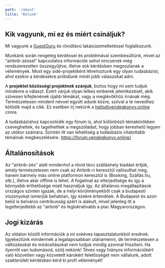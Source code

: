 ```yaml
---
path: '/about'
title: 'Rólunk'
---
```


## Kik vagyunk, mi ez és miért csináljuk?

Mi vagyunk a [GuestGuru](https://guest.guru/) és rövidtávú lakásüzemeltetéssel foglalkozunk.

Munkánk során rengeteg kérdéssel és problémával szembesültünk, mivel az “airbnb-zéssel” kapcsolatos információk sehol nincsenek még rendszerezetten összegyűjtve, illetve sok kérdésben megoszlanak a vélemények. Most egy side-projektként létrehoztunk egy olyan tudásbázist, ahol ezekre a kérdésekre próbálunk minél jobb válaszokat adni.

A **projektet közösségi projektnek szánjuk**, biztos hogy mi sem tudjuk mindenre a választ. Ezért várjuk olyan lelkes emberek jelentkezését, akik szívesen kifejtenének újabb témákat, vagy a meglévőkhöz írnának még. Természetesen mindent névvel együtt adunk közre, szóval a te nevedhez kötődik majd a cikk. Ez esetben írj nekünk a hello@vendegkonyv.online címre.

A tudásbázishoz kapcsolódik egy fórum is, ahol különböző témakörökben cseveghettek, és tagelhetitek a megszólalást, hogy jobban kereshető legyen az utókor számára. Szintén itt van lehetőség a tudásbázis vitatottabb témáinak megbeszélésére. https://forum.vendegkonyv.online/

## Általánosítások

Az “airbnb-zés” alatt mindenhol a rövid távú szálláshely kiadást értjük, amely természetesen nem csak az Airbnb-n keresztül valósulhat meg, hanem bármely más online platformon keresztül is (Booking, Szállás.hu, stb.), illetve akár offline is lehet. A fogalmat az elterjedtsége és így a könnyebb érthetősége miatt használjuk így.
Az általános megállapítások országos szinten igazak, de a helyi körülményekből csak a budapesti viszonyokat ismerjük behatóan, így ezekre értendőek. A Budapest és azon belül is belváros centrikusság azért is alakult, mivel jelenleg itt a legelterjedtebb az “airbnb” és leglukratívabb a piac Magyarországon.

## Jogi kizárás

Az oldalon közölt információk a mi sokéves tapasztalatunkból erednek. Igyekeztünk mindennek a legalaposabban utánamenni, de természetesen a változásokat és módosításokat nem tudjuk mindig azonnal frissíteni. Ha ilyenről van tudomásod, szólj nekünk!
Téves vagy hiányos információkért való közvetlen vagy közvetett károkért felelősséget nem vállalunk, adott szakterületi kérdésben kérd ki profi véleményét!
